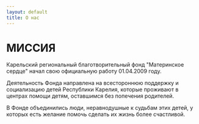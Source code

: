 ```yaml
---
layout: default
title: О нас
---
```

# МИССИЯ

Карельский региональный благотворительный фонд "Материнское сердце" начал свою официальную работу 01.04.2009 году.

Деятельность Фонда направлена на всестороннюю поддержку и социализацию детей Республики Карелия, которые проживают в центрах помощи детям, оставшимся без попечения родителей.

В Фонде объединились люди, неравнодушные к судьбам этих детей, у которых есть желание помочь сделать их жизнь более счастливой.
